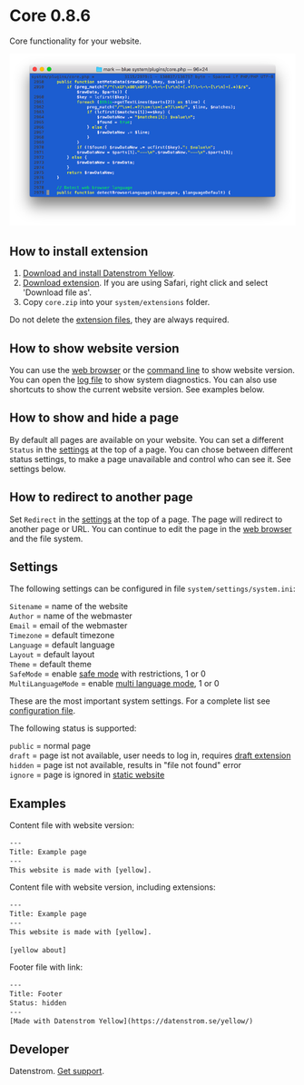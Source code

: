 Core 0.8.6
==========
Core functionality for your website.

<p align="center"><img src="core-screenshot.png?raw=true" alt="Screenshot"></p>

## How to install extension

1. [Download and install Datenstrom Yellow](https://github.com/datenstrom/yellow/).
2. [Download extension](https://github.com/datenstrom/yellow-extensions/raw/master/zip/core.zip). If you are using Safari, right click and select 'Download file as'.
3. Copy `core.zip` into your `system/extensions` folder.

Do not delete the [extension files](extension.ini), they are always required.

## How to show website version

You can use the [web browser](https://github.com/datenstrom/yellow-extensions/tree/master/features/edit) or the [command line](https://github.com/datenstrom/yellow-extensions/tree/master/features/command) to show website version. You can open the [log file](https://extensions.datenstrom.se/help/api#troubleshooting) to show system diagnostics. You can also use shortcuts to show the current website version. See examples below.

## How to show and hide a page

By default all pages are available on your website. You can set a different `Status` in the [settings](https://extensions.datenstrom.se/help/markdown-cheat-sheet#settings) at the top of a page. You can chose between different status settings, to make a page unavailable and control who can see it. See settings below.

## How to redirect to another page

Set `Redirect` in the [settings](https://extensions.datenstrom.se/help/markdown-cheat-sheet#settings) at the top of a page. The page will redirect to another page or URL. You can continue to edit the page in the [web browser](https://github.com/datenstrom/yellow-extensions/tree/master/features/edit) and the file system.

## Settings

The following settings can be configured in file `system/settings/system.ini`:

`Sitename` = name of the website  
`Author` = name of the webmaster  
`Email` = email of the webmaster  
`Timezone` = default timezone  
`Language` = default language  
`Layout` = default layout  
`Theme` = default theme  
`SafeMode` = enable [safe mode](https://extensions.datenstrom.se/help/security-configuration#safe-mode) with restrictions, 1 or 0  
`MultiLanguageMode` = enable [multi language mode](https://extensions.datenstrom.se/help/language-configuration#multi-language-mode), 1 or 0  

These are the most important system settings. For a complete list see [configuration file](https://github.com/datenstrom/yellow/blob/master/system/settings/system.ini).

The following status is supported:

`public` = normal page  
`draft` = page ist not available, user needs to log in, requires [draft extension](https://github.com/datenstrom/yellow-extensions/tree/master/features/draft)  
`hidden` = page ist not available, results in "file not found" error  
`ignore` = page is ignored in [static website](https://github.com/datenstrom/yellow-extensions/tree/master/features/command)  

## Examples

Content file with website version:

    ---
    Title: Example page
    ---
    This website is made with [yellow].

Content file with website version, including extensions:

    ---
    Title: Example page
    ---
    This website is made with [yellow].
    
    [yellow about]

Footer file with link:

    ---
    Title: Footer
    Status: hidden
    ---
    [Made with Datenstrom Yellow](https://datenstrom.se/yellow/)

## Developer

Datenstrom. [Get support](https://extensions.datenstrom.se/help/).

